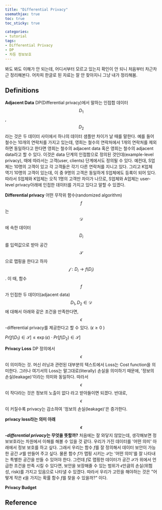 ```yaml
---
title: "Differential Privacy"
usemathjax: true
toc: true
toc_sticky: true

categories:
- tutorial
tags:
- Differential Privacy
- DP
- 차등 정보보호
---
```


봐도 봐도 이해가 안 되는데, 어디서부터 모르고 있는지 확인이 안 되니 처음부터 차근차근 정리해본다. 어차피 한글로 된 자료는 잘 안 찾아지니 그냥 내가 정리해봄.



## Definitions

**Adjacent Data** 
DP(Differential privacy)에서 말하는 인접합 데이터 $$D_1$$, $$D_2$$라는 것은 두 데이터 사이에서 하나의 데이터 샘플만 차이가 날 때를 말한다. 예를 들어 철수는 10개의 연락처를 가지고 있는데, 영희는 철수의 연락처에서 1개의 연락처를 제외하면 동일하다고 한다면 영희는 철수의 adjacent data 혹은 영희는 철수의 adjacent data라고 할 수 있다. 이것은 data 단계의 인접함으로 정의된 것인데(example-level privacy), 때에 따라서는 고객(user, clients) 단계에서도 정의될 수 있다. 예컨대, S업체는 10명의 고객이 있고 각 고객들은 각기 다른 연락처를 지니고 있다. 그리고 K업체 역기 10명의 고객이 있는데, 이 중 9명의 고객은 동일하게 S업체에도 등록이 되어 있다. 따라서 S업체와 K업체는 오직 1명의 고객만 차이가 나므로, S업체와 A업체는 user-level privacy아래에 인접한 데이터를 가지고 있다고 말할 수 있겠다.



**Differential privacy** 
어떤 무작위 함수(randomized algorithm) $$f$$는 $$\mathcal{D}$$에 속한 데이터 $$D_i$$를 입력값으로 받아 공간 $$\mathcal{S}$$으로 맵핑을 한다고 하자 $$\mathcal{f}: D_i \rightarrow f(D_i)$$. 이 때, 함수 $$f$$가 인접한 두 데이터(adjacent data) $$D_1, D_2 \in \mathcal{D}$$에 대해서 아래와 같은 조건을 만족한다면, $$\epsilon$$-differential privacy를 제공한다고 할 수 있다. ($\epsilon \geq 0$ )

$Pr[f(D_1)\in \mathcal{S}] \leq \exp{(\epsilon)} \cdot Pr[f(D_2) \in \mathcal{S}]$



**Privacy Loss** 
DP 정의에서 $$\epsilon$$이 의미하는 것. 머신 러닝과 관련된 대부분의 텍스트에서 Loss는 Cost function을 의미한다. 그러나 여기서의 Loss는 말그대로(literally) 손실을 의미하기 때문에, '정보의 손실(leakage)'이라는 의미와 동일하다. 따라서 $$\epsilon$$이 작다라는 것은 정보의 노출이 없다 라고 받아들이면 되겠다. 반대로, $$\epsilon$$이 커질수록 privacy는 감소하여 '정보의 손실(leakage)'은 증가한다. 



**privacy loss라는 의미 아래 *$$\epsilon$$-differential privacy*는 무엇을 뜻할까?** 
처음에는 잘 와닿지 않았는데, 생각해보면 정보보호라는 차원에서 이해를 해볼 수 있을 것 같다. 우리가 가진 데이터를 '어떤 의미' 아래에서 정보 보호를 하고 싶다. 그래서 우리는 함수 $f$를 잘 정의해서 데이터 보안이 가능한 공간 $\mathcal{S}$를 만들어 주고 싶다. 물론 함수 $f$가 맵핑 시키는 $\mathcal{S}$는 '어떤 의미'를 잘 나타내는 특별한 공간을 만들 수 있어야 한다. 그런데 $f$로 맵핑한 데이터가 공간 $\mathcal{S}$가 위에서 언급한 조건을 만족 시킬 수 있다면, 보안을 보장해줄 수 있는 범위가 $\epsilon$만큼의 손실(위험성, risk)를 가지고 있음으로 나타낼 수 있겠다. 따라서 우리가 고민을 해야하는 것은 "어떻게 작은 $\epsilon$을 가지는 확률 함수 $f$를 찾을 수 있을까?" 이다.



**Privacy Budget** 





## Reference

[^1]: ㅇㅇㅇ